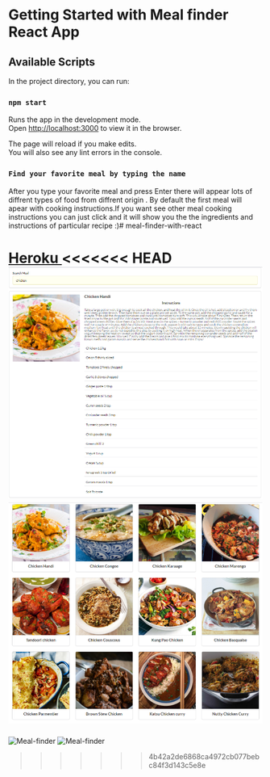 # Getting Started with Meal finder React App

## Available Scripts

In the project directory, you can run:

### `npm start`

Runs the app in the development mode.\
Open [http://localhost:3000](http://localhost:3000) to view it in the browser.

The page will reload if you make edits.\
You will also see any lint errors in the console.

### `Find your favorite meal by typing the name`

After you type your favorite meal and press Enter there will appear lots of diffrent types of food from diffrent origin .
By default the first meal will apear with cooking instructions.If you want see other meal cooking instructions you can just click and it will show you the the ingredients and instructions of particular recipe :)# meal-finder-with-react

[Heroku ](https://meal-finder-with-react.herokuapp.com/)
<<<<<<< HEAD
![Meal-finder](img/meal-finder.PNG)
![Meal-finder](img\meal-finder2.PNG)
=======
![Meal-finder]("./public/img/meal-finder.PNG")
![Meal-finder]("./public/img/meal-finder2.PNG")
>>>>>>> 4b42a2de6868ca4972cb077bebc84f3d143c5e8e
